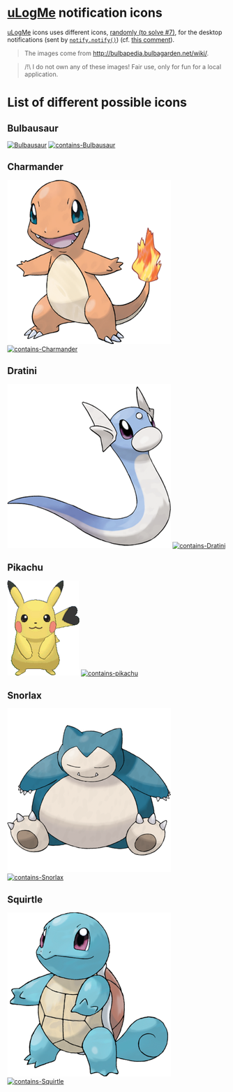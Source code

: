 # [uLogMe](https://github.com/Naereen/uLogMe/) notification icons
[uLogMe](https://github.com/Naereen/uLogMe/) icons uses different icons, [randomly (to solve #7)](https://github.com/Naereen/uLogMe/issues/7), for the desktop notifications (sent by [`notify.notify()`](../notify.py)) (cf. [this comment](https://github.com/Naereen/uLogMe/commit/74165d89e237824689d736a3f92cc94d68444991#commitcomment-19609235)).

> The images come from http://bulbapedia.bulbagarden.net/wiki/.

> /!\ I do not own any of these images!
> Fair use, only for fun for a local application.

# List of different possible icons
## Bulbausaur
[![Bulbausaur](Bulbausaur.png)](http://veekun.com/dex/pokemon/bulbausaur)
[![contains-Bulbausaur](https://img.shields.io/badge/Contains-Bulbausaur-7fb78a.svg)](http://veekun.com/dex/pokemon/bulbausaur)

## Charmander
[![Charmander](Charmander.png)](http://veekun.com/dex/pokemon/charmander)
[![contains-Charmander](https://img.shields.io/badge/Contains-Charmander-ebaa80.svg)](http://veekun.com/dex/pokemon/charmander)

## Dratini
[![Dratini](Dratini.png)](http://veekun.com/dex/pokemon/dratini)
[![contains-Dratini](https://img.shields.io/badge/Contains-Dratini-9cb6da.svg)](http://veekun.com/dex/pokemon/dratini)

## Pikachu
[![pikachu](pikachu.png)](http://veekun.com/dex/pokemon/pikachu)
[![contains-pikachu](https://img.shields.io/badge/Contains-Pikachu-efde20.svg)](http://veekun.com/dex/pokemon/pikachu)

## Snorlax
[![Snorlax](Snorlax.png)](http://veekun.com/dex/pokemon/snorlax)
[![contains-Snorlax](https://img.shields.io/badge/Contains-Snorlax-e7dcd0.svg)](http://veekun.com/dex/pokemon/snorlax)

## Squirtle
[![Squirtle](Squirtle.png)](http://veekun.com/dex/pokemon/squirtle)
[![contains-Squirtle](https://img.shields.io/badge/Contains-Squirtle-56a2b7.svg)](http://veekun.com/dex/pokemon/squirtle)
